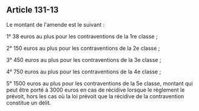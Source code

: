Article 131-13
----
Le montant de l'amende est le suivant :

1° 38 euros au plus pour les contraventions de la 1re classe ;

2° 150 euros au plus pour les contraventions de la 2e classe ;

3° 450 euros au plus pour les contraventions de la 3e classe ;

4° 750 euros au plus pour les contraventions de la 4e classe ;

5° 1500 euros au plus pour les contraventions de la 5e classe, montant qui peut
être porté à 3000 euros en cas de récidive lorsque le règlement le prévoit, hors
les cas où la loi prévoit que la récidive de la contravention constitue un
délit.
